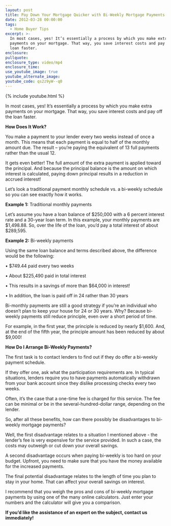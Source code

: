 ```yaml
---
layout: post
title: Pay Down Your Mortgage Quicker with Bi-Weekly Mortgage Payments
date: 2012-03-28 00:00:00
tags:
  - Home Buyer Tips
excerpt: >-
  In most cases, yes! It’s essentially a process by which you make extra
  payments on your mortgage. That way, you save interest costs and pay off the
  loan faster.
enclosure:
pullquote:
enclosure_type: video/mp4
enclosure_time:
use_youtube_image: true
youtube_alternate_image:
youtube_code: qs2z9yW--q0
---
```



{% include youtube.html %}

In most cases, yes! It’s essentially a process by which you make extra payments on your mortgage. That way, you save interest costs and pay off the loan faster.

**How Does It Work?**

You make a payment to your lender every two weeks instead of once a month. This means that each payment is equal to half of the monthly amount due. The result – you’re paying the equivalent of 13 full payments rather than the usual 12.

It gets even better! The full amount of the extra payment is applied toward the principal. And because the principal balance is the amount on which interest is calculated, paying down principal results in a reduction in accrued interest!

Let’s look a traditional payment monthly schedule vs. a bi-weekly schedule so you can see exactly how it works.

**Example 1:** Traditional monthly payments

Let’s assume you have a loan balance of $250,000 with a 6 percent interest rate and a 30-year loan term. In this example, your monthly payments are $1,498.88. So, over the life of the loan, you’d pay a total interest of about $289,595.

**Example 2:** Bi-weekly payments

Using the same loan balance and terms described above, the difference would be the following:

• $749.44 paid every two weeks

• About $225,490 paid in total interest

• This results in a savings of more than $64,000 in interest!

• In addition, the loan is paid off in 24 rather than 30 years

Bi-monthly payments are still a good strategy if you’re an individual who doesn’t plan to keep your house for 24 or 30 years. Why? Because bi-weekly payments still reduce principle, even over a short period of time.

For example, in the first year, the principle is reduced by nearly $1,600. And, at the end of the fifth year, the principle amount has been reduced by about $9,000!

**How Do I Arrange Bi-Weekly Payments?**

The first task is to contact lenders to find out if they do offer a bi-weekly payment schedule.

If they offer one, ask what the participation requirements are. In typical situations, lenders require you to have payments automatically withdrawn from your bank account since they dislike processing checks every two weeks.

Often, it’s the case that a one-time fee is charged for this service. The fee can be minimal or be in the several-hundred-dollar range, depending on the lender.

So, after all these benefits, how can there possibly be disadvantages to bi-weekly mortgage payments?

Well, the first disadvantage relates to a situation I mentioned above - the lender’s fee is very expensive for the service provided. In such a case, the costs may outweigh or cut down your overall savings.

A second disadvantage occurs when paying bi-weekly is too hard on your budget. Upfront, you need to make sure that you have the money available for the increased payments.

The final potential disadvantage relates to the length of time you plan to stay in your home. That can affect your overall savings on interest.

I recommend that you weigh the pros and cons of bi-weekly mortgage payments by using one of the many online calculators. Just enter your numbers and the calculator will give you a comparison.

**If you’d like the assistance of an expert on the subject, contact us immediately!**